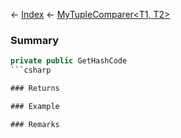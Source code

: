 ← [Index](Api-Index) ← [MyTupleComparer<T1, T2>](VRage.MyTupleComparer`2)

### Summary

```csharp
private public GetHashCode
```csharp

### Returns

### Example

### Remarks


